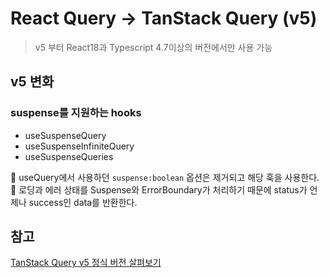 # React Query -> TanStack Query (v5)

> v5 부터 React18과 Typescript 4.7이상의 버전에서만 사용 가능

## v5 변화

### suspense를 지원하는 hooks

- useSuspenseQuery
- useSuspenseInfiniteQuery
- useSuspenseQueries

🌟 useQuery에서 사용하던 `suspense:boolean` 옵션은 제거되고 해당 훅을 사용한다.<br />
🌟 로딩과 에러 상태를 Suspense와 ErrorBoundary가 처리하기 때문에 status가 언제나 success인 data를 반환한다.

## 참고

[TanStack Query v5 정식 버전 살펴보기](<https://www.moonkorea.dev/React-TanStack-Query-v5-%EC%82%B4%ED%8E%B4%EB%B3%B4%EA%B8%B0-(%EB%A6%AC%EC%95%A1%ED%8A%B8%EC%BF%BC%EB%A6%AC)#usemutationstate%EB%A1%9C-mutation-%EC%83%81%ED%83%9C-%EA%B3%B5%EC%9C%A0>)
